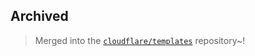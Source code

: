 ## Archived

> Merged into the [`cloudflare/templates`](https://github.com/cloudflare/templates/tree/main/packages/create-cloudflare) repository~!

